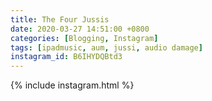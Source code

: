 ```yaml
---
title: The Four Jussis
date: 2020-03-27 14:51:00 +0800
categories: [Blogging, Instagram]
tags: [ipadmusic, aum, jussi, audio damage]
instagram_id: B6IHYDQBtd3
---
```


{% include instagram.html %}


